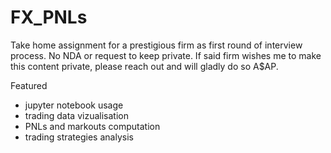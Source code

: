 # FX_PNLs
Take home assignment for a prestigious firm as first round of interview process. 
No NDA or request to keep private. 
If said firm wishes me to make this content private, please reach out and will gladly do so A$AP.

Featured
- jupyter notebook usage
- trading data vizualisation
- PNLs and markouts computation
- trading strategies analysis
